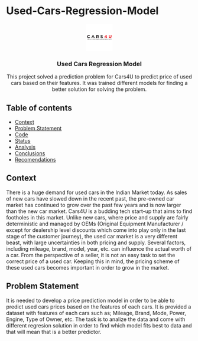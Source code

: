 # Used-Cars-Regression-Model
<p align="center">
    <img src="https://github.com/CharlesDeLabra/Used-Cars-Regression-Model/blob/main/imagen/cars4u.png?raw=true" alt="Logo" width=72 height=72>
  <h3 align="center">Used Cars Regression Model</h3>
  <p align="center">
    This project solved a prediction problem for Cars4U to predict price of used cars based on their features. It was trained different models for finding a better solution for solving the problem.
    <br>
  </p>
</p>

## Table of contents

- [Context](#context)
- [Problem Statement](#problem-statement)
- [Code](#code)
- [Status](#status)
- [Analysis](#analysis)
- [Conclusions](#conclusions)
- [Recomendations](#recomendations)

## Context

There is a huge demand for used cars in the Indian Market today. As sales of new cars have slowed down in the recent past, the pre-owned car market has continued to grow over the past few years and is now larger than the new car market. Cars4U is a budding tech start-up that aims to find footholes in this market. Unlike new cars, where price and supply are fairly deterministic and managed by OEMs (Original Equipment Manufacturer / except for dealership level discounts which come into play only in the last stage of the customer journey), the used car market is a very different beast, with large uncertainties in both pricing and supply. Several factors, including mileage, brand, model, year, etc. can influence the actual worth of a car. From the perspective of a seller, it is not an easy task to set the correct price of a used car. Keeping this in mind, the pricing scheme of these used cars becomes important in order to grow in the market. 


## Problem Statement

It is needed to develop a price prediction model in order to be able to predict used cars prices based on the features of each cars. It is provided a dataset with features of each cars such as; Mileage, Brand, Mode, Power, Engine, Type of Owner, etc. The task is to analize the data and come with different regresion solution in order to find which model fits best to data and that will mean that is a better predictor.

